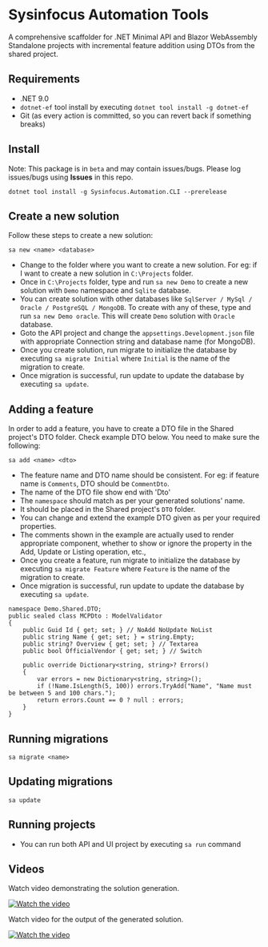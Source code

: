 # Sysinfocus Automation Tools
A comprehensive scaffolder for .NET Minimal API and Blazor WebAssembly Standalone projects with incremental feature addition using DTOs from the shared project.

## Requirements
- .NET 9.0
- `dotnet-ef` tool install by executing `dotnet tool install -g dotnet-ef`
- Git (as every action is committed, so you can revert back if something breaks)

## Install
Note: This package is in `beta` and may contain issues/bugs. Please log issues/bugs using **Issues** in this repo.
```
dotnet tool install -g Sysinfocus.Automation.CLI --prerelease
```

## Create a new solution
Follow these steps to create a new solution:
```
sa new <name> <database>
```
- Change to the folder where you want to create a new solution. For eg: if I want to create a new solution in `C:\Projects` folder.
- Once in `C:\Projects` folder, type and run `sa new Demo` to create a new solution with `Demo` namespace and `Sqlite` database.
- You can create solution with other databases like `SqlServer / MySql / Oracle / PostgreSQL / MongoDB`. To create with any of these, type and run `sa new Demo oracle`. This will create `Demo` solution with `Oracle` database.
- Goto the API project and change the `appsettings.Development.json` file with appropriate Connection string and database name (for MongoDB).
- Once you create solution, run migrate to initialize the database by executing `sa migrate Initial` where `Initial` is the name of the migration to create.
- Once migration is successful, run update to update the database by executing `sa update`.

## Adding a feature
In order to add a feature, you have to create a DTO file in the Shared project's DTO folder. Check example DTO below. You need to make sure the following:
```
sa add <name> <dto>
```
- The feature name and DTO name should be consistent. For eg: if feature name is `Comments`, DTO should be `CommentDto`.
- The name of the DTO file show end with 'Dto'
- The `namespace` should match as per your generated solutions' name.
- It should be placed in the Shared project's `DTO` folder.
- You can change and extend the example DTO given as per your required properties.
- The comments shown in the example are actually used to render appropriate component, whether to show or ignore the property in the Add, Update or Listing operation, etc.,
- Once you create a feature, run migrate to initialize the database by executing `sa migrate Feature` where `Feature` is the name of the migration to create.
- Once migration is successful, run update to update the database by executing `sa update`.  
```
namespace Demo.Shared.DTO;
public sealed class MCPDto : ModelValidator
{
    public Guid Id { get; set; } // NoAdd NoUpdate NoList
    public string Name { get; set; } = string.Empty;
    public string? Overview { get; set; } // Textarea
    public bool OfficialVendor { get; set; } // Switch

    public override Dictionary<string, string>? Errors()
    {
        var errors = new Dictionary<string, string>();
        if (!Name.IsLength(5, 100)) errors.TryAdd("Name", "Name must be between 5 and 100 chars.");
        return errors.Count == 0 ? null : errors;
    }
}
```

## Running migrations
```
sa migrate <name>
```

## Updating migrations
```
sa update
```

## Running projects
- You can run both API and UI project by executing `sa run` command

## Videos

Watch video demonstrating the solution generation. 

[![Watch the video](https://img.youtube.com/vi/RTsoD0UxzGA/0.jpg)](https://www.youtube.com/watch?v=RTsoD0UxzGA)


Watch video for the output of the generated solution.

[![Watch the video](https://img.youtube.com/vi/kJLhqg1zCmU/0.jpg)](https://www.youtube.com/watch?v=kJLhqg1zCmU)
